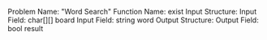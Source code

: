 Problem Name: "Word Search"
Function Name: exist
Input Structure:
Input Field: char[][] board
Input Field: string word
Output Structure: 
Output Field: bool result
